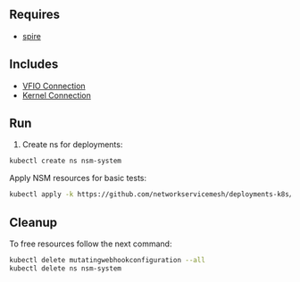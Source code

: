 ## Requires

- [spire](../spire)

## Includes

- [VFIO Connection](../use-cases/Vfio2Noop)
- [Kernel Connection](../use-cases/SriovKernel2Noop)

## Run

1. Create ns for deployments:
```bash
kubectl create ns nsm-system
```

Apply NSM resources for basic tests:
```bash
kubectl apply -k https://github.com/networkservicemesh/deployments-k8s/examples/sriov?ref=4a8d331de4ccfd1c2ed41b07d0672c18855224e5
```

## Cleanup

To free resources follow the next command:
```bash
kubectl delete mutatingwebhookconfiguration --all
kubectl delete ns nsm-system
```
